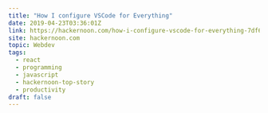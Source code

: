 ```yaml
---
title: "How I configure VSCode for Everything"
date: 2019-04-23T03:36:01Z
link: https://hackernoon.com/how-i-configure-vscode-for-everything-7df65a316a52?source=rss----3a8144eabfe3---4
site: hackernoon.com
topic: Webdev
tags:
  - react
  - programming
  - javascript
  - hackernoon-top-story
  - productivity
draft: false
---
```

